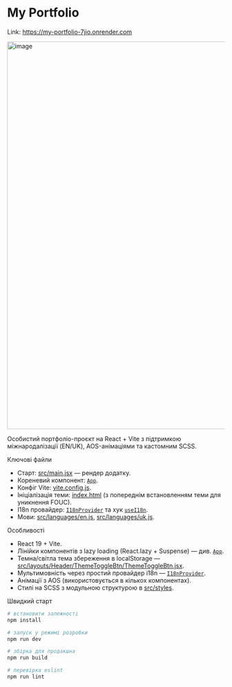 # My Portfolio
Link:
https://my-portfolio-7jio.onrender.com

<img width="1450" height="898" alt="image" src="https://github.com/user-attachments/assets/edf0b96d-14fa-49b4-9d6d-d9e12a7f472d" />

Особистий портфоліо-проєкт на React + Vite з підтримкою міжнародалізації (EN/UK), AOS-анімаціями та
кастомним SCSS.

Ключові файли

-   Старт: [src/main.jsx](src/main.jsx) — рендер додатку.
-   Кореневий компонент: [`App`](src/app/App.jsx).
-   Конфіг Vite: [vite.config.js](vite.config.js).
-   Ініціалізація теми: [index.html](index.html) (з попереднім встановленням теми для уникнення
    FOUC).
-   I18n провайдер: [`I18nProvider`](src/i18n/i18n.jsx) та хук [`useI18n`](src/i18n/context.js).
-   Мови: [src/languages/en.js](src/languages/en.js), [src/languages/uk.js](src/languages/uk.js).

Особливості

-   React 19 + Vite.
-   Лінійки компонентів з lazy loading (React.lazy + Suspense) — див. [`App`](src/app/App.jsx).
-   Темна/світла тема збереження в localStorage —
    [src/layouts/Header/ThemeToggleBtn/ThemeToggleBtn.jsx](src/layouts/Header/ThemeToggleBtn/ThemeToggleBtn.jsx).
-   Мультимовність через простий провайдер i18n — [`I18nProvider`](src/i18n/i18n.jsx).
-   Анімації з AOS (використовується в кількох компонентах).
-   Стилі на SCSS з модульною структурою в [src/styles](src/styles).

Швидкий старт

```sh
# встановити залежності
npm install

# запуск у режимі розробки
npm run dev

# збірка для продакшна
npm run build

# перевірка eslint
npm run lint
```
